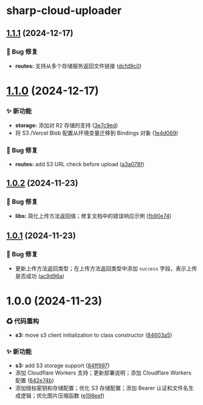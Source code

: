 # sharp-cloud-uploader

## [1.1.1](https://github.com/CaoMeiYouRen/sharp-cloud-uploader/compare/v1.1.0...v1.1.1) (2024-12-17)


### 🐛 Bug 修复

* **routes:** 支持从多个存储服务返回文件链接 ([dcfd9c0](https://github.com/CaoMeiYouRen/sharp-cloud-uploader/commit/dcfd9c0))

# [1.1.0](https://github.com/CaoMeiYouRen/sharp-cloud-uploader/compare/v1.0.2...v1.1.0) (2024-12-17)


### ✨ 新功能

* **storage:** 添加对 R2 存储的支持 ([3e7c9ed](https://github.com/CaoMeiYouRen/sharp-cloud-uploader/commit/3e7c9ed))
* 将 S3 /Vercel Blob 配置从环境变量迁移到 Bindings 对象 ([1e4d069](https://github.com/CaoMeiYouRen/sharp-cloud-uploader/commit/1e4d069))


### 🐛 Bug 修复

* **routes:** add S3 URL check before upload ([a3a078f](https://github.com/CaoMeiYouRen/sharp-cloud-uploader/commit/a3a078f))

## [1.0.2](https://github.com/CaoMeiYouRen/sharp-cloud-uploader/compare/v1.0.1...v1.0.2) (2024-11-23)


### 🐛 Bug 修复

* **libs:** 简化上传方法返回值；修复文档中的错误响应示例 ([fb90e74](https://github.com/CaoMeiYouRen/sharp-cloud-uploader/commit/fb90e74))

## [1.0.1](https://github.com/CaoMeiYouRen/sharp-cloud-uploader/compare/v1.0.0...v1.0.1) (2024-11-23)


### 🐛 Bug 修复

* 更新上传方法返回类型；在上传方法返回类型中添加 `success` 字段，表示上传是否成功 ([ac9d96a](https://github.com/CaoMeiYouRen/sharp-cloud-uploader/commit/ac9d96a))

# 1.0.0 (2024-11-23)


### ♻ 代码重构

* **s3:** move s3 client initialization to class constructor ([84603a5](https://github.com/CaoMeiYouRen/sharp-cloud-uploader/commit/84603a5))


### ✨ 新功能

* **s3:** add S3 storage support ([84ff997](https://github.com/CaoMeiYouRen/sharp-cloud-uploader/commit/84ff997))
* 添加 Cloudflare Workers 支持；更新部署说明；添加 Cloudflare Workers 配置 ([842e74b](https://github.com/CaoMeiYouRen/sharp-cloud-uploader/commit/842e74b))
* 添加授权密钥和存储配置；优化 S3 存储配置；添加 Bearer 认证和文件名生成逻辑；优化图片压缩函数 ([e198eef](https://github.com/CaoMeiYouRen/sharp-cloud-uploader/commit/e198eef))
